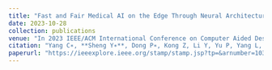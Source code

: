 ```yaml
---
title: "Fast and Fair Medical AI on the Edge Through Neural Architecture Search for Hybrid Vision Models"
date: 2023-10-28
collection: publications
venue: "In 2023 IEEE/ACM International Conference on Computer Aided Design (ICCAD)"
citation: "Yang C∗, **Sheng Y∗**, Dong P∗, Kong Z, Li Y, Yu P, Yang L, Lin X, Wang Y. In 2023 IEEE/ACM International Conference on Computer Aided Design (ICCAD) 2023 Oct 28 (pp. 01-09)."
paperurl: "https://ieeexplore.ieee.org/stamp/stamp.jsp?tp=&arnumber=10323652"
---
```

